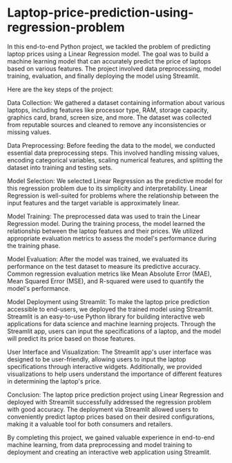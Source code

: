 # Laptop-price-prediction-using-regression-problem
In this end-to-end Python project, we tackled the problem of predicting laptop prices using a Linear Regression model. The goal was to build a machine learning model that can accurately predict the price of laptops based on various features. The project involved data preprocessing, model training, evaluation, and finally deploying the model using Streamlit.

Here are the key steps of the project:

Data Collection:
We gathered a dataset containing information about various laptops, including features like processor type, RAM, storage capacity, graphics card, brand, screen size, and more. The dataset was collected from reputable sources and cleaned to remove any inconsistencies or missing values.

Data Preprocessing:
Before feeding the data to the model, we conducted essential data preprocessing steps. This involved handling missing values, encoding categorical variables, scaling numerical features, and splitting the dataset into training and testing sets.

Model Selection:
We selected Linear Regression as the predictive model for this regression problem due to its simplicity and interpretability. Linear Regression is well-suited for problems where the relationship between the input features and the target variable is approximately linear.

Model Training:
The preprocessed data was used to train the Linear Regression model. During the training process, the model learned the relationship between the laptop features and their prices. We utilized appropriate evaluation metrics to assess the model's performance during the training phase.

Model Evaluation:
After the model was trained, we evaluated its performance on the test dataset to measure its predictive accuracy. Common regression evaluation metrics like Mean Absolute Error (MAE), Mean Squared Error (MSE), and R-squared were used to quantify the model's performance.

Model Deployment using Streamlit:
To make the laptop price prediction accessible to end-users, we deployed the trained model using Streamlit. Streamlit is an easy-to-use Python library for building interactive web applications for data science and machine learning projects. Through the Streamlit app, users can input the specifications of a laptop, and the model will predict its price based on those features.

User Interface and Visualization:
The Streamlit app's user interface was designed to be user-friendly, allowing users to input the laptop specifications through interactive widgets. Additionally, we provided visualizations to help users understand the importance of different features in determining the laptop's price.

Conclusion:
The laptop price prediction project using Linear Regression and deployed with Streamlit successfully addressed the regression problem with good accuracy. The deployment via Streamlit allowed users to conveniently predict laptop prices based on their desired configurations, making it a valuable tool for both consumers and retailers.

By completing this project, we gained valuable experience in end-to-end machine learning, from data preprocessing and model training to deployment and creating an interactive web application using Streamlit.
